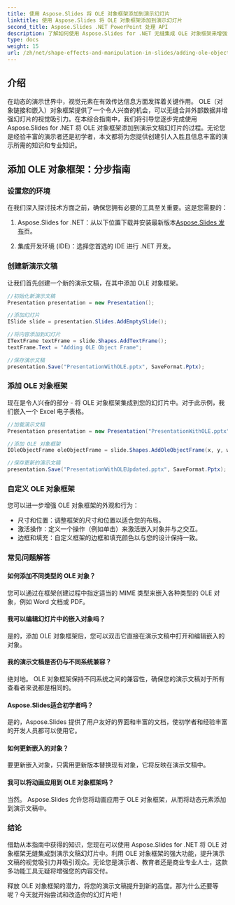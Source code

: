 ```yaml
---
title: 使用 Aspose.Slides 将 OLE 对象框架添加到演示幻灯片
linktitle: 使用 Aspose.Slides 将 OLE 对象框架添加到演示幻灯片
second_title: Aspose.Slides .NET PowerPoint 处理 API
description: 了解如何使用 Aspose.Slides for .NET 无缝集成 OLE 对象框架来增强演示文稿幻灯片。将您的演示文稿提升到一个新的水平。
type: docs
weight: 15
url: /zh/net/shape-effects-and-manipulation-in-slides/adding-ole-object-frames/
---
```


## 介绍

在动态的演示世界中，视觉元素在有效传达信息方面发挥着关键作用。 OLE（对象链接和嵌入）对象框架提供了一个令人兴奋的机会，可以无缝合并外部数据并增强幻灯片的视觉吸引力。在本综合指南中，我们将引导您逐步完成使用 Aspose.Slides for .NET 将 OLE 对象框架添加到演示文稿幻灯片的过程。无论您是经验丰富的演示者还是初学者，本文都将为您提供创建引人入胜且信息丰富的演示所需的知识和专业知识。

## 添加 OLE 对象框架：分步指南

### 设置您的环境

在我们深入探讨技术方面之前，确保您拥有必要的工具至关重要。这是您需要的：

1.  Aspose.Slides for .NET：从以下位置下载并安装最新版本[Aspose.Slides 发布](https://releases.aspose.com/slides/net/)页。

2. 集成开发环境 (IDE)：选择您首选的 IDE 进行 .NET 开发。

### 创建新演示文稿

让我们首先创建一个新的演示文稿，在其中添加 OLE 对象框架。

```csharp
//初始化新演示文稿
Presentation presentation = new Presentation();

//添加幻灯片
ISlide slide = presentation.Slides.AddEmptySlide();

//将内容添加到幻灯片
ITextFrame textFrame = slide.Shapes.AddTextFrame();
textFrame.Text = "Adding OLE Object Frame";

//保存演示文稿
presentation.Save("PresentationWithOLE.pptx", SaveFormat.Pptx);
```

### 添加 OLE 对象框架

现在是令人兴奋的部分 - 将 OLE 对象框架集成到您的幻灯片中。对于此示例，我们嵌入一个 Excel 电子表格。

```csharp
//加载演示文稿
Presentation presentation = new Presentation("PresentationWithOLE.pptx");

//添加 OLE 对象框架
IOleObjectFrame oleObjectFrame = slide.Shapes.AddOleObjectFrame(x, y, width, height, "application/vnd.openxmlformats-officedocument.spreadsheetml.sheet", stream);

//保存更新的演示文稿
presentation.Save("PresentationWithOLEUpdated.pptx", SaveFormat.Pptx);
```

### 自定义 OLE 对象框架

您可以进一步增强 OLE 对象框架的外观和行为：

- 尺寸和位置：调整框架的尺寸和位置以适合您的布局。
- 激活操作：定义一个操作（例如单击）来激活嵌入对象并与之交互。
- 边框和填充：自定义框架的边框和填充颜色以与您的设计保持一致。

### 常见问题解答

#### 如何添加不同类型的 OLE 对象？

您可以通过在框架创建过程中指定适当的 MIME 类型来嵌入各种类型的 OLE 对象，例如 Word 文档或 PDF。

#### 我可以编辑幻灯片中的嵌入对象吗？

是的，添加 OLE 对象框架后，您可以双击它直接在演示文稿中打开和编辑嵌入的对象。

#### 我的演示文稿是否仍与不同系统兼容？

绝对地。 OLE 对象框架保持不同系统之间的兼容性，确保您的演示文稿对于所有查看者来说都是相同的。

#### Aspose.Slides适合初学者吗？

是的，Aspose.Slides 提供了用户友好的界面和丰富的文档，使初学者和经验丰富的开发人员都可以使用它。

#### 如何更新嵌入的对象？

要更新嵌入对象，只需用更新版本替换现有对象，它将反映在演示文稿中。

#### 我可以将动画应用到 OLE 对象框架吗？

当然。 Aspose.Slides 允许您将动画应用于 OLE 对象框架，从而将动态元素添加到演示文稿中。

### 结论

借助从本指南中获得的知识，您现在可以使用 Aspose.Slides for .NET 将 OLE 对象框架无缝集成到演示文稿幻灯片中。利用 OLE 对象框架的强大功能，提升演示文稿的视觉吸引力并吸引观众。无论您是演示者、教育者还是商业专业人士，这款多功能工具无疑将增强您的内容交付。

释放 OLE 对象框架的潜力，将您的演示文稿提升到新的高度。那为什么还要等呢？今天就开始尝试和改造你的幻灯片吧！
